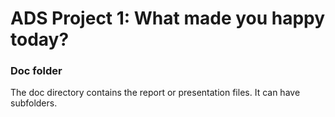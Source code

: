 # ADS Project 1: What made you happy today?

### Doc folder

The doc directory contains the report or presentation files. It can have subfolders. 
